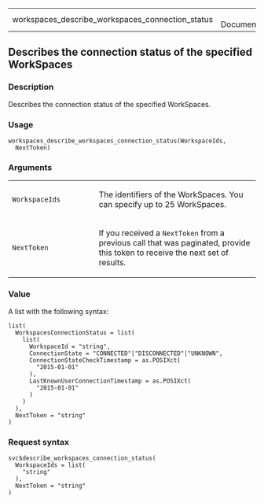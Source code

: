 <table style="width: 100%;">
<tbody>
<tr class="odd">
<td>workspaces_describe_workspaces_connection_status</td>
<td style="text-align: right;">R Documentation</td>
</tr>
</tbody>
</table>

## Describes the connection status of the specified WorkSpaces

### Description

Describes the connection status of the specified WorkSpaces.

### Usage

    workspaces_describe_workspaces_connection_status(WorkspaceIds,
      NextToken)

### Arguments

<table>
<colgroup>
<col style="width: 35%" />
<col style="width: 65%" />
</colgroup>
<tbody>
<tr class="odd">
<td><code
id="workspaces_describe_workspaces_connection_status_:_WorkspaceIds">WorkspaceIds</code></td>
<td><p>The identifiers of the WorkSpaces. You can specify up to 25
WorkSpaces.</p></td>
</tr>
<tr class="even">
<td><code
id="workspaces_describe_workspaces_connection_status_:_NextToken">NextToken</code></td>
<td><p>If you received a <code>NextToken</code> from a previous call
that was paginated, provide this token to receive the next set of
results.</p></td>
</tr>
</tbody>
</table>

### Value

A list with the following syntax:

    list(
      WorkspacesConnectionStatus = list(
        list(
          WorkspaceId = "string",
          ConnectionState = "CONNECTED"|"DISCONNECTED"|"UNKNOWN",
          ConnectionStateCheckTimestamp = as.POSIXct(
            "2015-01-01"
          ),
          LastKnownUserConnectionTimestamp = as.POSIXct(
            "2015-01-01"
          )
        )
      ),
      NextToken = "string"
    )

### Request syntax

    svc$describe_workspaces_connection_status(
      WorkspaceIds = list(
        "string"
      ),
      NextToken = "string"
    )
